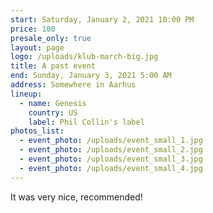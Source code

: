 ```yaml
---
start: Saturday, January 2, 2021 10:00 PM
price: 100
presale_only: true
layout: page
logo: /uploads/klub-march-big.jpg
title: A past event
end: Sunday, January 3, 2021 5:00 AM
address: Somewhere in Aarhus
lineup:
  - name: Genesis
    country: US
    label: Phil Collin's label
photos_list:
  - event_photo: /uploads/event_small_1.jpg
  - event_photo: /uploads/event_small_2.jpg
  - event_photo: /uploads/event_small_3.jpg
  - event_photo: /uploads/event_small_4.jpg
---
```

It was very nice, recommended!